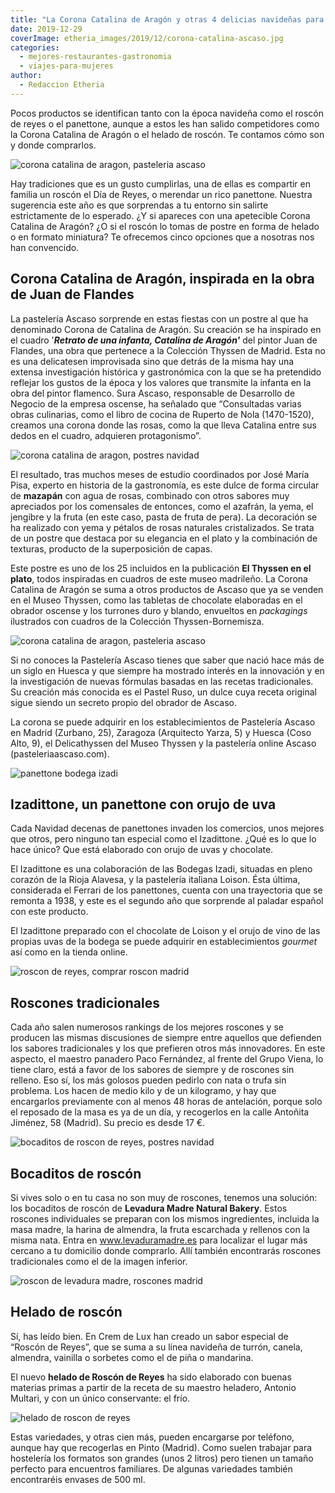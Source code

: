 ```yaml
---
title: "La Corona Catalina de Aragón y otras 4 delicias navideñas para disfrutar"
date: 2019-12-29
coverImage: etheria_images/2019/12/corona-catalina-ascaso.jpg
categories: 
  - mejores-restaurantes-gastronomia
  - viajes-para-mujeres
author: 
  - Redaccion Etheria
---
```


Pocos productos se identifican tanto con la época navideña como el roscón de reyes o el 
panettone, aunque a estos les han salido competidores como la Corona Catalina de Aragón 
o el helado de roscón. Te contamos cómo son y donde comprarlos. 

![corona catalina de aragon, pasteleria ascaso](etheria_images/2019/12/ascaso-corona-catalina-mesa-900x720.jpg "Corona Catalina de Aragón.")

Hay tradiciones que es un gusto cumplirlas, una de ellas es compartir en familia un 
roscón el Día de Reyes, o merendar un rico panettone. Nuestra sugerencia este año es que 
sorprendas a tu entorno sin salirte estrictamente de lo esperado. ¿Y si apareces con una 
apetecible Corona Catalina de Aragón? ¿O si el roscón lo tomas de postre en forma de 
helado o en formato miniatura? Te ofrecemos cinco opciones que a nosotras nos han 
convencido. 

## Corona Catalina de Aragón, inspirada en la obra de Juan de Flandes

La pastelería Ascaso sorprende en estas fiestas con un postre al que ha denominado 
Corona de Catalina de Aragón. Su creación se ha inspirado en el cuadro '_**Retrato de 
una infanta, Catalina de Aragón'**_ del pintor Juan de Flandes, una obra que pertenece a 
la Colección Thyssen de Madrid. Esta no es una delicatesen improvisada sino que detrás 
de la misma hay una extensa investigación histórica y gastronómica con la que se ha 
pretendido reflejar los gustos de la época y los valores que transmite la infanta en la 
obra del pintor flamenco. Sura Ascaso, responsable de Desarrollo de Negocio de la 
empresa oscense, ha señalado que “Consultadas varias obras culinarias, como el libro de 
cocina de Ruperto de Nola (1470-1520), creamos una corona donde las rosas, como la que 
lleva Catalina entre sus dedos en el cuadro, adquieren protagonismo”. 

![corona catalina de aragon, postres navidad](etheria_images/2019/12/caja-corona-catalina-ascaso-900x619.jpg "Presentación de la corona en su caja.")

El resultado, tras muchos meses de estudio coordinados por José María Pisa, experto en 
historia de la gastronomía, es este dulce de forma circular de **mazapán** con agua de 
rosas, combinado con otros sabores muy apreciados por los comensales de entonces, como 
el azafrán, la yema, el jengibre y la fruta (en este caso, pasta de fruta de pera). La 
decoración se ha realizado con yema y pétalos de rosas naturales cristalizados. Se trata 
de un postre que destaca por su elegancia en el plato y la combinación de texturas, 
producto de la superposición de capas. 

Este postre es uno de los 25 incluidos en la publicación **El Thyssen en el plato**, 
todos inspiradas en cuadros de este museo madrileño. La Corona Catalina de Aragón se 
suma a otros productos de Ascaso que ya se venden en el Museo Thyssen, como las tabletas 
de chocolate elaboradas en el obrador oscense y los turrones duro y blando, envueltos en 
_packagings_ ilustrados con cuadros de la Colección Thyssen-Bornemisza. 

![corona catalina de aragon, pasteleria ascaso](etheria_images/2019/12/corona-catalina-ascaso-900x661.jpg "Corona Catalina de Aragón.")

Si no conoces la Pastelería Ascaso tienes que saber que nació hace más de un siglo en 
Huesca y que siempre ha mostrado interés en la innovación y en la investigación de 
nuevas fórmulas basadas en las recetas tradicionales. Su creación más conocida es el 
Pastel Ruso, un dulce cuya receta original sigue siendo un secreto propio del obrador de 
Ascaso. 

La corona se puede adquirir en los establecimientos de Pastelería Ascaso en Madrid 
(Zurbano, 25), Zaragoza (Arquitecto Yarza, 5) y Huesca (Coso Alto, 9), el Delicathyssen 
del Museo Thyssen y la pastelería online Ascaso (pasteleriaascaso.com). 

![panettone bodega izadi](etheria_images/2019/12/panettone-izadittone.jpg "Izadittone, el panettone de las bodegas Izadi.")

## Izadittone, un panettone con orujo de uva

Cada Navidad decenas de panettones invaden los comercios, unos mejores que otros, pero 
ninguno tan especial como el Izadittone. ¿Qué es lo que lo hace único? Que está 
elaborado con orujo de uvas y chocolate. 

El Izadittone es una colaboración de las Bodegas Izadi, situadas en pleno corazón de la 
Rioja Alavesa, y la pastelería italiana Loison. Ésta última, considerada el Ferrari de 
los panettones, cuenta con una trayectoria que se remonta a 1938, y este es el segundo 
año que sorprende al paladar español con este producto. 

El Izadittone preparado con el chocolate de Loison y el orujo de vino de las propias 
uvas de la bodega se puede adquirir en establecimientos _gourmet_ así como en la tienda 
online. 

![roscon de reyes, comprar roscon madrid](etheria_images/2019/12/roscon-reyes-grupo-viena-900x914.jpg "Roscón de Reyes, del grupo Viena.")

## Roscones tradicionales

Cada año salen numerosos rankings de los mejores roscones y se producen las mismas 
discusiones de siempre entre aquellos que defienden los sabores tradicionales y los que 
prefieren otros más innovadores. En este aspecto, el maestro panadero Paco Fernández, al 
frente del Grupo Viena, lo tiene claro, está a favor de los sabores de siempre y de 
roscones sin relleno. Eso sí, los más golosos pueden pedirlo con nata o trufa sin 
problema. Los hacen de medio kilo y de un kilogramo, y hay que encargarlos previamente 
con al menos 48 horas de antelación, porque solo el reposado de la masa es ya de un día, 
y recogerlos en la calle Antoñita Jiménez, 58 (Madrid). Su precio es desde 17 €. 

![bocaditos de roscon de reyes, postres navidad](etheria_images/2019/12/bocaditos-roscon-reyes-900x751.jpg "Bocaditos de roscón de reyes.")

## Bocaditos de roscón

Si vives solo o en tu casa no son muy de roscones, tenemos una solución: los bocaditos 
de roscón de **Levadura Madre Natural Bakery**. Estos roscones individuales se preparan 
con los mismos ingredientes, incluida la masa madre, la harina de almendra, la fruta 
escarchada y rellenos con la misma nata. Entra en www.levaduramadre.es para localizar el 
lugar más cercano a tu domicilio donde comprarlo. Allí también encontrarás roscones 
tradicionales como el de la imagen inferior. 

![roscon de levadura madre, roscones madrid](etheria_images/2019/12/Moncho-Lopez-levadura-madre-900x677.jpg "Moncho López, de Levadura Madre, rellenando un roscón.")

## Helado de roscón

Sí, has leído bien. En Crem de Lux han creado un sabor especial de “Roscón de Reyes”, 
que se suma a su línea navideña de turrón, canela, almendra, vainilla o sorbetes como el 
de piña o mandarina. 

El nuevo **helado de Roscón de Reyes** ha sido elaborado con buenas materias primas a 
partir de la receta de su maestro heladero, Antonio Multari, y con un único conservante: 
el frío. 

![helado de roscon de reyes](etheria_images/2019/12/helado-roscon-reyes-900x601.jpg "Helado de roscón de reyes.")

Estas variedades, y otras cien más, pueden encargarse por teléfono, aunque hay que 
recogerlas en Pinto (Madrid). Como suelen trabajar para hostelería los formatos son 
grandes (unos 2 litros) pero tienen un tamaño perfecto para encuentros familiares. De 
algunas variedades también encontraréis envases de 500 ml.
